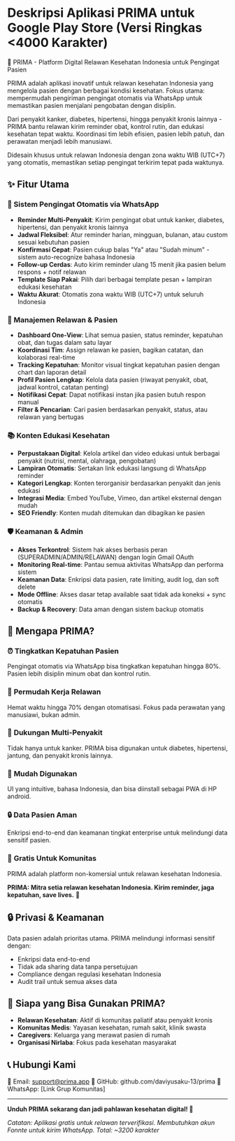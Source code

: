 # Deskripsi Aplikasi PRIMA untuk Google Play Store (Versi Ringkas <4000 Karakter)

🚀 PRIMA - Platform Digital Relawan Kesehatan Indonesia untuk Pengingat Pasien

PRIMA adalah aplikasi inovatif untuk relawan kesehatan Indonesia yang mengelola pasien dengan berbagai kondisi kesehatan. Fokus utama: mempermudah pengiriman pengingat otomatis via WhatsApp untuk memastikan pasien menjalani pengobatan dengan disiplin.

Dari penyakit kanker, diabetes, hipertensi, hingga penyakit kronis lainnya - PRIMA bantu relawan kirim reminder obat, kontrol rutin, dan edukasi kesehatan tepat waktu. Koordinasi tim lebih efisien, pasien lebih patuh, dan perawatan menjadi lebih manusiawi.

Didesain khusus untuk relawan Indonesia dengan zona waktu WIB (UTC+7) yang otomatis, memastikan setiap pengingat terkirim tepat pada waktunya.

## ✨ Fitur Utama

### 📱 Sistem Pengingat Otomatis via WhatsApp

- **Reminder Multi-Penyakit**: Kirim pengingat obat untuk kanker, diabetes, hipertensi, dan penyakit kronis lainnya
- **Jadwal Fleksibel**: Atur reminder harian, mingguan, bulanan, atau custom sesuai kebutuhan pasien
- **Konfirmasi Cepat**: Pasien cukup balas "Ya" atau "Sudah minum" - sistem auto-recognize bahasa Indonesia
- **Follow-up Cerdas**: Auto kirim reminder ulang 15 menit jika pasien belum respons + notif relawan
- **Template Siap Pakai**: Pilih dari berbagai template pesan + lampiran edukasi kesehatan
- **Waktu Akurat**: Otomatis zona waktu WIB (UTC+7) untuk seluruh Indonesia

### 👥 Manajemen Relawan & Pasien

- **Dashboard One-View**: Lihat semua pasien, status reminder, kepatuhan obat, dan tugas dalam satu layar
- **Koordinasi Tim**: Assign relawan ke pasien, bagikan catatan, dan kolaborasi real-time
- **Tracking Kepatuhan**: Monitor visual tingkat kepatuhan pasien dengan chart dan laporan detail
- **Profil Pasien Lengkap**: Kelola data pasien (riwayat penyakit, obat, jadwal kontrol, catatan penting)
- **Notifikasi Cepat**: Dapat notifikasi instan jika pasien butuh respon manual
- **Filter & Pencarian**: Cari pasien berdasarkan penyakit, status, atau relawan yang bertugas

### 📚 Konten Edukasi Kesehatan

- **Perpustakaan Digital**: Kelola artikel dan video edukasi untuk berbagai penyakit (nutrisi, mental, olahraga, pengobatan)
- **Lampiran Otomatis**: Sertakan link edukasi langsung di WhatsApp reminder
- **Kategori Lengkap**: Konten terorganisir berdasarkan penyakit dan jenis edukasi
- **Integrasi Media**: Embed YouTube, Vimeo, dan artikel eksternal dengan mudah
- **SEO Friendly**: Konten mudah ditemukan dan dibagikan ke pasien

### 🛡️ Keamanan & Admin

- **Akses Terkontrol**: Sistem hak akses berbasis peran (SUPERADMIN/ADMIN/RELAWAN) dengan login Gmail OAuth
- **Monitoring Real-time**: Pantau semua aktivitas WhatsApp dan performa sistem
- **Keamanan Data**: Enkripsi data pasien, rate limiting, audit log, dan soft delete
- **Mode Offline**: Akses dasar tetap available saat tidak ada koneksi + sync otomatis
- **Backup & Recovery**: Data aman dengan sistem backup otomatis

## 💚 Mengapa PRIMA?

### ⏰ **Tingkatkan Kepatuhan Pasien**
Pengingat otomatis via WhatsApp bisa tingkatkan kepatuhan hingga 80%. Pasien lebih disiplin minum obat dan kontrol rutin.

### 🤝 **Permudah Kerja Relawan**
Hemat waktu hingga 70% dengan otomatisasi. Fokus pada perawatan yang manusiawi, bukan admin.

### 🏥 **Dukungan Multi-Penyakit**
Tidak hanya untuk kanker. PRIMA bisa digunakan untuk diabetes, hipertensi, jantung, dan penyakit kronis lainnya.

### 📱 **Mudah Digunakan**
UI yang intuitive, bahasa Indonesia, dan bisa diinstall sebagai PWA di HP android.

### 🔒 **Data Pasien Aman**
Enkripsi end-to-end dan keamanan tingkat enterprise untuk melindungi data sensitif pasien.

### 💸 **Gratis Untuk Komunitas**
PRIMA adalah platform non-komersial untuk relawan kesehatan Indonesia.

**PRIMA: Mitra setia relawan kesehatan Indonesia. Kirim reminder, jaga kepatuhan, save lives.** 💚

## 🔒 Privasi & Keamanan

Data pasien adalah prioritas utama. PRIMA melindungi informasi sensitif dengan:
- Enkripsi data end-to-end
- Tidak ada sharing data tanpa persetujuan
- Compliance dengan regulasi kesehatan Indonesia
- Audit trail untuk semua akses data

## 🚀 Siapa yang Bisa Gunakan PRIMA?

- **Relawan Kesehatan**: Aktif di komunitas paliatif atau penyakit kronis
- **Komunitas Medis**: Yayasan kesehatan, rumah sakit, klinik swasta
- **Caregivers**: Keluarga yang merawat pasien di rumah
- **Organisasi Nirlaba**: Fokus pada kesehatan masyarakat

## 📞 Hubungi Kami

📧 Email: support@prima.app
🔗 GitHub: github.com/daviyusaku-13/prima
📱 WhatsApp: [Link Grup Komunitas]

---
**Unduh PRIMA sekarang dan jadi pahlawan kesehatan digital! 💚**

_Catatan: Aplikasi gratis untuk relawan terverifikasi. Membutuhkan akun Fonnte untuk kirim WhatsApp. Total: ~3200 karakter_
